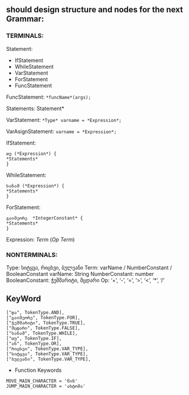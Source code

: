 ## should design structure and nodes for the next Grammar:
### TERMINALS:
Statement:
- IfStatement
- WhileStatement
- VarStatement
- ForStatement
- FuncStatement

FuncStatement: ```*funcName*(args);```

Statements: Statement*

VarStatement: ```*Type* varname = *Expression*;```

VarAsignStatement: ```varname = *Expression*;```

IfStatement:
```
თუ (*Expression*) { 
*Statements*
} 
```
WhileStatement:
```
სანამ (*Expression*) { 
*Statements*
}
```
ForStatement:
```
გაიმეორე  *IntegerConstant* { 
*Statements*
}
```
Expression: *Term* (*Op* *Term*)

### NONTERMINALS:
Type: სიტყვა, რიცხვი, ბულეანი
Term: varName / NumberConstant / BooleanConstant
varName: String
NumberConstant: number
BooleanConstant: ჭეშმარიტი, მცდარი
Op: ‘+’, ‘-’, ‘=’, ‘>’, ‘<’, ‘*’, ‘/’

## KeyWord

```
["და", TokenType.AND],
["გაიმეორე", TokenType.FOR],
["ჭეშმარიტი", TokenType.TRUE],
["მცდარი", TokenType.FALSE],
["სანამ", TokenType.WHILE],
["თუ", TokenType.IF],
["ან", TokenType.OR],
["რიცხვი", TokenType.VAR_TYPE],
["სიტყვა", TokenType.VAR_TYPE],
["ბულეანი", TokenType.VAR_TYPE],
```

- Function Keywords
```
MOVE_MAIN_CHARACTER = 'წინ'
JUMP_MAIN_CHARACTER = 'ახტომა'
``` 
